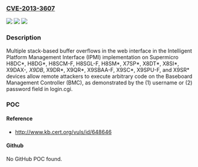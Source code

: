 ### [CVE-2013-3607](https://cve.mitre.org/cgi-bin/cvename.cgi?name=CVE-2013-3607)
![](https://img.shields.io/static/v1?label=Product&message=n%2Fa&color=blue)
![](https://img.shields.io/static/v1?label=Version&message=n%2Fa&color=blue)
![](https://img.shields.io/static/v1?label=Vulnerability&message=n%2Fa&color=brighgreen)

### Description

Multiple stack-based buffer overflows in the web interface in the Intelligent Platform Management Interface (IPMI) implementation on Supermicro H8DC*, H8DG*, H8SCM-F, H8SGL-F, H8SM*, X7SP*, X8DT*, X8SI*, X9DAX-*, X9DB*, X9DR*, X9QR*, X9SBAA-F, X9SC*, X9SPU-F, and X9SR* devices allow remote attackers to execute arbitrary code on the Baseboard Management Controller (BMC), as demonstrated by the (1) username or (2) password field in login.cgi.

### POC

#### Reference
- http://www.kb.cert.org/vuls/id/648646

#### Github
No GitHub POC found.

